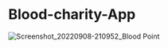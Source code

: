 # Blood-charity-App
![Screenshot_20220908-210952_Blood Point](https://user-images.githubusercontent.com/106916341/194388998-5b158378-961c-4f99-9c31-00dda948f12c.jpg)
